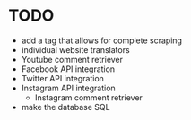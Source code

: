 # TODO
* add a tag that allows for complete scraping 
* individual website translators
* Youtube comment retriever 
* Facebook API integration
* Twitter API integration
* Instagram API integration
  * Instagram comment retriever 
* make the database SQL
